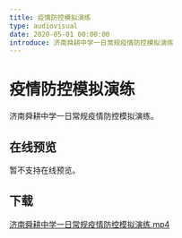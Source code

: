 ```yaml
---
title: 疫情防控模拟演练
type: audiovisual
date: 2020-05-01 00:00:00
introduce: 济南舜耕中学一日常规疫情防控模拟演练
---
```


# 疫情防控模拟演练

济南舜耕中学一日常规疫情防控模拟演练。

## 在线预览

暂不支持在线预览。

## 下载

[济南舜耕中学一日常规疫情防控模拟演练.mp4](济南舜耕中学一日常规疫情防控模拟演练.mp4)
